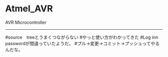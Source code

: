 # Atmel_AVR
AVR Microcontroller

---------------------------------

#source　treeとうまくつながらない
#やっと使い方がわかってきた
#Log inn passwordが間違っていたようだ。
#プル→変更→コミット→プッシュってやるんだな。
